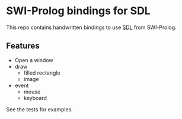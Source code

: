 # SWI-Prolog bindings for SDL

This repo contains handwritten bindings to use [SDL](https://www.libsdl.org/) from SWI-Prolog.

## Features

* Open a window
* draw
    * filled rectangle
    * image
* event
    * mouse
    * keyboard

See the tests for examples.
